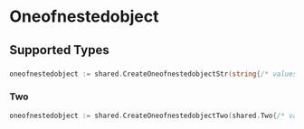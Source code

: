# Oneofnestedobject


## Supported Types

### 

```go
oneofnestedobject := shared.CreateOneofnestedobjectStr(string{/* values here */})
```

### Two

```go
oneofnestedobject := shared.CreateOneofnestedobjectTwo(shared.Two{/* values here */})
```

